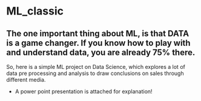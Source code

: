 # ML_classic

## The one important thing about ML, is that DATA is a game changer. If you know how to play with and understand data, you are already 75% there. 

So, here is a simple ML project on Data Science, which explores a lot of data pre processing and analysis to draw conclusions on sales through different media.
* A power point presentation is attached for explanation!
